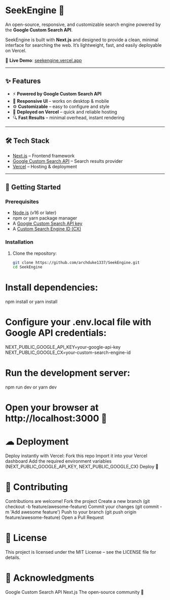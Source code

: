 # SeekEngine 🔎  
An open-source, responsive, and customizable search engine powered by the **Google Custom Search API**.  

SeekEngine is built with **Next.js** and designed to provide a clean, minimal interface for searching the web. It’s lightweight, fast, and easily deployable on Vercel.  

🔗 **Live Demo**: [seekengine.vercel.app](https://seekengine.vercel.app)  

---

## ✨ Features
- ⚡ **Powered by Google Custom Search API**  
- 🎨 **Responsive UI** – works on desktop & mobile  
- ⚙️ **Customizable** – easy to configure and style  
- 🚀 **Deployed on Vercel** – quick and reliable hosting  
- 🔍 **Fast Results** – minimal overhead, instant rendering  

---

## 🛠 Tech Stack
- [Next.js](https://nextjs.org/) – Frontend framework  
- [Google Custom Search API](https://developers.google.com/custom-search) – Search results provider  
- [Vercel](https://vercel.com/) – Hosting & deployment  

---

## 🚀 Getting Started

### Prerequisites
- [Node.js](https://nodejs.org/) (v16 or later)  
- npm or yarn package manager  
- A [Google Custom Search API key](https://developers.google.com/custom-search/v1/overview)  
- A [Custom Search Engine ID (CX)](https://programmablesearchengine.google.com/)  

### Installation
1. Clone the repository:
   ```bash
   git clone https://github.com/archduke1337/SeekEngine.git
   cd SeekEngine

# Install dependencies:
npm install
 or
yarn install

# Configure your .env.local file with Google API credentials:
NEXT_PUBLIC_GOOGLE_API_KEY=your-google-api-key
NEXT_PUBLIC_GOOGLE_CX=your-custom-search-engine-id

# Run the development server:
npm run dev
or
yarn dev

# Open your browser at http://localhost:3000 🎉

# ☁ Deployment

Deploy instantly with Vercel:
Fork this repo
Import it into your Vercel dashboard
Add the required environment variables (NEXT_PUBLIC_GOOGLE_API_KEY, NEXT_PUBLIC_GOOGLE_CX)
Deploy 🚀

# 🤝 Contributing
Contributions are welcome!
Fork the project
Create a new branch (git checkout -b feature/awesome-feature)
Commit your changes (git commit -m 'Add awesome feature')
Push to your branch (git push origin feature/awesome-feature)
Open a Pull Request

# 📜 License
This project is licensed under the MIT License – see the LICENSE file for details.


# 🙏 Acknowledgments
Google Custom Search API
Next.js
The open-source community 🚀
